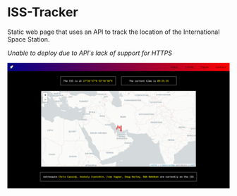 # ISS-Tracker

Static web page that uses an API to track the location of the International Space Station.

_Unable to deploy due to API's lack of support for HTTPS_

![Image of ISS Tracker](https://github.com/ryan-holder/ISS-Tracker/blob/master/iss-tracker-snap.PNG)
